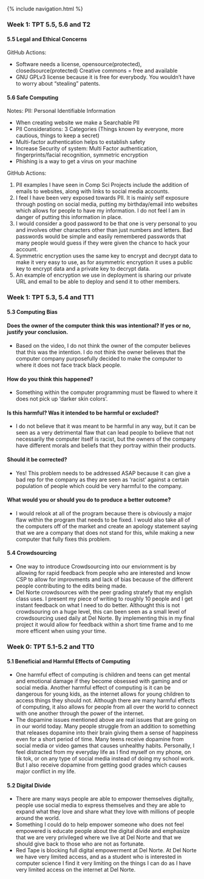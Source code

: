 {% include navigation.html %}
### Week 1: TPT 5.5, 5.6 and T2
#### 5.5 Legal and Ethical Concerns 
GitHub Actions: 
- Software needs a license, opensource(protected), closedsource(protected)
  Creative commons = free and available 
- GNU GPLv3 license because it is free for everybody. You wouldn’t have to worry about “stealing” patents. 

#### 5.6 Safe Computing
Notes: 
PII: Personal Identifiable Information 
-  When creating website we make a Searchable PII
- PII Considerations: 3 Categories (Things known by everyone, more cautious, things to keep a secret) 
- Multi-factor authentication helps to establish safety 
- Increase Security of system: Multi Factor authentication, fingerprints/facial recognition, symmetric encryption 
- Phishing is a way to get a virus on your machine 

GitHub Actions: 

1. PII examples I have seen in Comp Sci Projects include the addition of emails to websites, along with links to social media accounts. 
2. I feel I have been very exposed towards PII. It is mainly self exposure through posting on social media, putting my birthday/email into websites which allows for people to have my information. I do not feel I am in danger of putting this information in place. 
3. I would consider a good password to be that one is very personal to you and involves other characters other than just numbers and letters. Bad passwords would be simple and easily remembered passwords that many people would guess if they were given the chance to hack your account. 
4. Symmetric encryption uses the same key to encrypt and decrypt data to make it very easy to use, as for asymmetric encryption it uses a public key to encrypt data and a private key to decrypt data. 
5. An example of encryption we use in deployment is sharing our private URL and email to be able to deploy and send it to other members. 





### Week 1: TPT 5.3, 5.4 and TT1
#### 5.3 Computing Bias 

#### Does the owner of the computer think this was intentional? If yes or no, justify your conclusion.
- Based on the video, I do not think the owner of the computer believes that this was the intention. I do not think the owner believes that the computer company purposefully decided to make the computer to where it does not face track black people.  
#### How do you think this happened?
- Something within the computer programming must be flawed to where it does not pick up ‘darker skin colors’. 
#### Is this harmful? Was it intended to be harmful or excluded?
- I do not believe that it was meant to be harmful in any way, but it can be seen as a very detrimental flaw that can lead people to believe that not necessarily the computer itself is racist, but the owners of the company have different morals and beliefs that they portray within their products. 
#### Should it be corrected?
- Yes! This problem needs to be addressed ASAP because it can give a bad rep for the company as they are seen as ‘racist’ against a certain population of people which could be very harmful to the company. 
#### What would you or should you do to produce a better outcome?
- I would relook at all of the program because there is obviously a major flaw within the program that needs to be fixed. I would also take all of the computers off of the market and create an apology statement saying that we are a company that does not stand for this, while making a new computer that fully fixes this problem.

#### 5.4 Crowdsourcing 
- One way to introduce Crowdsourcing into our enviornment is by allowing for rapid feedback from people who are interested and know CSP to allow for improvments and lack of bias because of the different people contributing to the edits being made. 
- Del Norte crowdsources with the peer grading stratefy that my english class uses. I present my piece of writing to roughly 10 people and I get instant feedback on what I need to do better. Althought this is not crowdsouring on a huge level, this can been seen as a small level of crowdsourcing used daily at Del Norte. By implementing this in my final project it would allow for feedback within a short time frame and to me more efficent when using your time. 

### Week 0: TPT 5.1-5.2 and TT0

#### 5.1 Beneficial and Harmful Effects of Computing

- One harmful effect of computing is children and teens can get mental and emotional damage if they become obsessed with gaming and or social media. Another harmful effect of computing is it can be dangerous for young kids, as the internet allows for young children to access things they should not. Although there are many harmful effects of computing, it also allows for people from all over the world to connect with one another through the power of the internet.
- The dopamine issues mentioned above are real issues that are going on in our world today. Many people struggle from an addition to something that releases dopamine into their brain giving them a sense of happiness even for a short period of time. Many teens receive dopamine from social media or video games that causes unhealthy habits. Personally, I feel distracted from my everyday life as I find myself on my phone, on tik tok, or on any type of social media instead of doing my school work. But I also receive dopamine from getting good grades which causes major conflict in my life.

#### 5.2 Digital Divide

  - There are many ways people are able to empower themselves digitally, people use social media to express themselves and they are able to expand what they love and share what they love with millions of people around the world.
  - Something I could do to help empower someone who does not feel empowered is educate people about the digital divide and emphasize that we are very privileged where we live at Del Norte and that we should give back to those who are not as fortunate.
  - Red Tape is blocking full digital empowerment at Del Norte. At Del Norte we have very limited access, and as a student who is interested in computer science I find it very limiting on the things I can do as I have very limited access on the internet at Del Norte.
